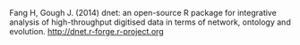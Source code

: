 Fang H, Gough J. (2014) dnet: an open-source R package for integrative analysis of high-throughput digitised data in terms of network, ontology and evolution. http://dnet.r-forge.r-project.org
